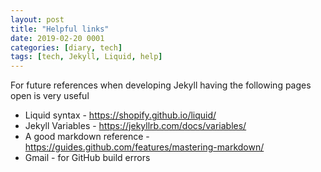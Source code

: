 ```yaml
---
layout: post
title: "Helpful links"
date: 2019-02-20 0001
categories: [diary, tech]
tags: [tech, Jekyll, Liquid, help]
---
```

For future references when developing Jekyll having the following pages open is very useful
- Liquid syntax - https://shopify.github.io/liquid/
- Jekyll Variables - https://jekyllrb.com/docs/variables/
- A good markdown reference - https://guides.github.com/features/mastering-markdown/
- Gmail - for GitHub build errors
